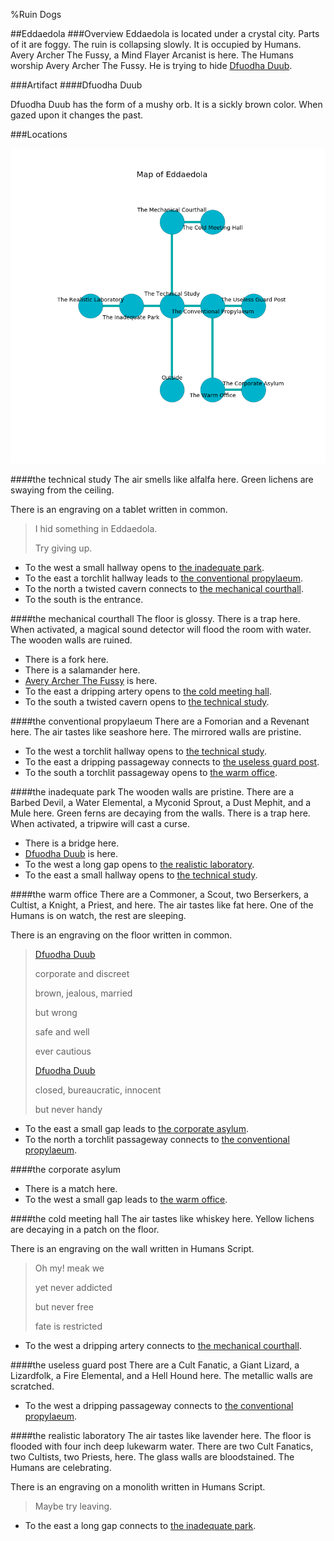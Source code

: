 %Ruin Dogs

##Eddaedola
###Overview
Eddaedola is located under a crystal city. Parts of it are foggy. The ruin is collapsing slowly. It is occupied by Humans. <a name="Avery-Archer-The-Fussy"></a>Avery Archer The Fussy, a Mind Flayer Arcanist is here. The Humans worship Avery Archer The Fussy. He  is trying to hide [Dfuodha Duub](#Dfuodha-Duub). 



###Artifact
####<a name="Dfuodha-Duub"></a>Dfuodha Duub


Dfuodha Duub has the form of a mushy orb. It is a sickly brown color. When gazed upon it changes the past. 





###Locations


![](../v2/images/Eddaedola.png)

####<a name="the-technical-study"></a>the technical study
The air smells like alfalfa here. Green lichens are swaying from the ceiling. 

There is an engraving on a tablet written in common. 

> I hid something in Eddaedola.
>
> Try giving up.
>


* To the west a small hallway opens to [the inadequate park](#the-inadequate-park).
* To the east a torchlit hallway leads to [the conventional propylaeum](#the-conventional-propylaeum).
* To the north a twisted cavern connects to [the mechanical courthall](#the-mechanical-courthall).
* To the south is the entrance.


####<a name="the-mechanical-courthall"></a>the mechanical courthall
The floor is glossy. There is a trap here. When activated, a magical sound detector will flood the room with water. The wooden walls are ruined. 



* There is a fork here.
* There is a salamander here.
* [Avery Archer The Fussy](#Avery-Archer-The-Fussy) is here.
* To the east a dripping artery opens to [the cold meeting hall](#the-cold-meeting-hall).
* To the south a twisted cavern opens to [the technical study](#the-technical-study).


####<a name="the-conventional-propylaeum"></a>the conventional propylaeum
There are a Fomorian and a Revenant here. The air tastes like seashore here. The mirrored walls are pristine. 



* To the west a torchlit hallway opens to [the technical study](#the-technical-study).
* To the east a dripping passageway connects to [the useless guard post](#the-useless-guard-post).
* To the south a torchlit passageway opens to [the warm office](#the-warm-office).


####<a name="the-inadequate-park"></a>the inadequate park
The wooden walls are pristine. There are a Barbed Devil, a Water Elemental, a Myconid Sprout, a Dust Mephit, and a Mule here. Green ferns are decaying from the walls. There is a trap here. When activated, a tripwire will cast a curse. 



* There is a bridge here.
* [Dfuodha Duub](#Dfuodha-Duub) is here.
* To the west a long gap opens to [the realistic laboratory](#the-realistic-laboratory).
* To the east a small hallway opens to [the technical study](#the-technical-study).


####<a name="the-warm-office"></a>the warm office
There are a Commoner, a Scout, two Berserkers, a Cultist, a Knight, a Priest, and  here. The air tastes like fat here. One of the Humans is on watch, the rest are sleeping. 

There is an engraving on the floor written in common. 

> [Dfuodha Duub](#Dfuodha-Duub)
>
> corporate and discreet
>
> brown, jealous, married
>
> but wrong
>
> safe and well
>
> ever cautious
>
> [Dfuodha Duub](#Dfuodha-Duub)
>
> closed, bureaucratic, innocent
>
> but never handy
>


* To the east a small gap leads to [the corporate asylum](#the-corporate-asylum).
* To the north a torchlit passageway connects to [the conventional propylaeum](#the-conventional-propylaeum).


####<a name="the-corporate-asylum"></a>the corporate asylum




* There is a match here.
* To the west a small gap leads to [the warm office](#the-warm-office).


####<a name="the-cold-meeting-hall"></a>the cold meeting hall
The air tastes like whiskey here. Yellow lichens are decaying in a patch on the floor. 

There is an engraving on the wall written in Humans Script. 

> Oh my! meak we
>
> yet never addicted
>
> but never free
>
> fate is restricted
>


* To the west a dripping artery connects to [the mechanical courthall](#the-mechanical-courthall).


####<a name="the-useless-guard-post"></a>the useless guard post
There are a Cult Fanatic, a Giant Lizard, a Lizardfolk, a Fire Elemental, and a Hell Hound here. The metallic walls are scratched. 



* To the west a dripping passageway connects to [the conventional propylaeum](#the-conventional-propylaeum).


####<a name="the-realistic-laboratory"></a>the realistic laboratory
The air tastes like lavender here. The floor is flooded with four inch deep lukewarm water. There are two Cult Fanatics, two Cultists, two Priests,  here. The glass walls are bloodstained. The Humans are celebrating. 

There is an engraving on a monolith written in Humans Script. 

> Maybe try leaving.
>


* To the east a long gap connects to [the inadequate park](#the-inadequate-park).


